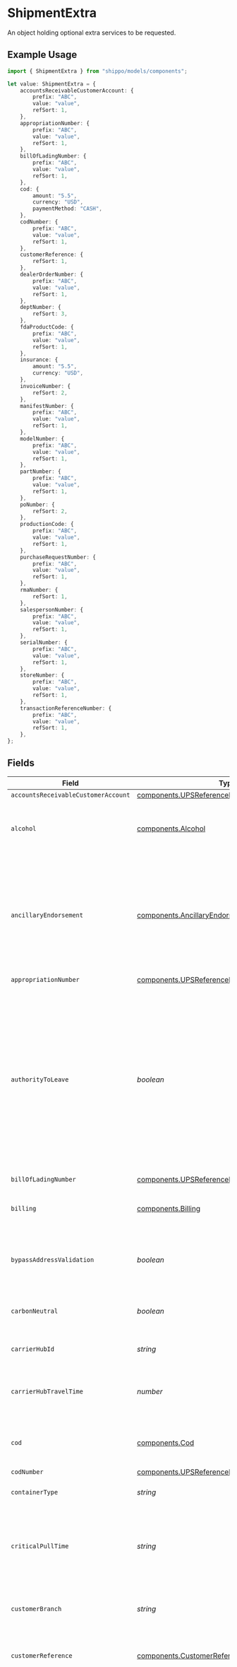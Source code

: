 # ShipmentExtra

An object holding optional extra services to be requested.

## Example Usage

```typescript
import { ShipmentExtra } from "shippo/models/components";

let value: ShipmentExtra = {
    accountsReceivableCustomerAccount: {
        prefix: "ABC",
        value: "value",
        refSort: 1,
    },
    appropriationNumber: {
        prefix: "ABC",
        value: "value",
        refSort: 1,
    },
    billOfLadingNumber: {
        prefix: "ABC",
        value: "value",
        refSort: 1,
    },
    cod: {
        amount: "5.5",
        currency: "USD",
        paymentMethod: "CASH",
    },
    codNumber: {
        prefix: "ABC",
        value: "value",
        refSort: 1,
    },
    customerReference: {
        refSort: 1,
    },
    dealerOrderNumber: {
        prefix: "ABC",
        value: "value",
        refSort: 1,
    },
    deptNumber: {
        refSort: 3,
    },
    fdaProductCode: {
        prefix: "ABC",
        value: "value",
        refSort: 1,
    },
    insurance: {
        amount: "5.5",
        currency: "USD",
    },
    invoiceNumber: {
        refSort: 2,
    },
    manifestNumber: {
        prefix: "ABC",
        value: "value",
        refSort: 1,
    },
    modelNumber: {
        prefix: "ABC",
        value: "value",
        refSort: 1,
    },
    partNumber: {
        prefix: "ABC",
        value: "value",
        refSort: 1,
    },
    poNumber: {
        refSort: 2,
    },
    productionCode: {
        prefix: "ABC",
        value: "value",
        refSort: 1,
    },
    purchaseRequestNumber: {
        prefix: "ABC",
        value: "value",
        refSort: 1,
    },
    rmaNumber: {
        refSort: 1,
    },
    salespersonNumber: {
        prefix: "ABC",
        value: "value",
        refSort: 1,
    },
    serialNumber: {
        prefix: "ABC",
        value: "value",
        refSort: 1,
    },
    storeNumber: {
        prefix: "ABC",
        value: "value",
        refSort: 1,
    },
    transactionReferenceNumber: {
        prefix: "ABC",
        value: "value",
        refSort: 1,
    },
};
```

## Fields

| Field                                                                                                                                                                                                                                                                                                                                                                                                      | Type                                                                                                                                                                                                                                                                                                                                                                                                       | Required                                                                                                                                                                                                                                                                                                                                                                                                   | Description                                                                                                                                                                                                                                                                                                                                                                                                |
| ---------------------------------------------------------------------------------------------------------------------------------------------------------------------------------------------------------------------------------------------------------------------------------------------------------------------------------------------------------------------------------------------------------- | ---------------------------------------------------------------------------------------------------------------------------------------------------------------------------------------------------------------------------------------------------------------------------------------------------------------------------------------------------------------------------------------------------------- | ---------------------------------------------------------------------------------------------------------------------------------------------------------------------------------------------------------------------------------------------------------------------------------------------------------------------------------------------------------------------------------------------------------- | ---------------------------------------------------------------------------------------------------------------------------------------------------------------------------------------------------------------------------------------------------------------------------------------------------------------------------------------------------------------------------------------------------------- |
| `accountsReceivableCustomerAccount`                                                                                                                                                                                                                                                                                                                                                                        | [components.UPSReferenceFields](../../models/components/upsreferencefields.md)                                                                                                                                                                                                                                                                                                                             | :heavy_minus_sign:                                                                                                                                                                                                                                                                                                                                                                                         | N/A                                                                                                                                                                                                                                                                                                                                                                                                        |
| `alcohol`                                                                                                                                                                                                                                                                                                                                                                                                  | [components.Alcohol](../../models/components/alcohol.md)                                                                                                                                                                                                                                                                                                                                                   | :heavy_minus_sign:                                                                                                                                                                                                                                                                                                                                                                                         | Indicates that a shipment contains Alcohol (Fedex and UPS only).                                                                                                                                                                                                                                                                                                                                           |
| `ancillaryEndorsement`                                                                                                                                                                                                                                                                                                                                                                                     | [components.AncillaryEndorsement](../../models/components/ancillaryendorsement.md)                                                                                                                                                                                                                                                                                                                         | :heavy_minus_sign:                                                                                                                                                                                                                                                                                                                                                                                         | Specify an ancillary service endorsement to provide the USPS with instructions on how to handle undeliverable-as-addressed pieces (DHL eCommerce only).                                                                                                                                                                                                                                                    |
| `appropriationNumber`                                                                                                                                                                                                                                                                                                                                                                                      | [components.UPSReferenceFields](../../models/components/upsreferencefields.md)                                                                                                                                                                                                                                                                                                                             | :heavy_minus_sign:                                                                                                                                                                                                                                                                                                                                                                                         | N/A                                                                                                                                                                                                                                                                                                                                                                                                        |
| `authorityToLeave`                                                                                                                                                                                                                                                                                                                                                                                         | *boolean*                                                                                                                                                                                                                                                                                                                                                                                                  | :heavy_minus_sign:                                                                                                                                                                                                                                                                                                                                                                                         | Request `true` to give carrier permission to leave the parcel in a safe place if no one answers the <br/>door (where supported). When set to `false`, if no one is available to receive the item, the parcel <br/>will not be left (*surcharges may be applicable).                                                                                                                                        |
| `billOfLadingNumber`                                                                                                                                                                                                                                                                                                                                                                                       | [components.UPSReferenceFields](../../models/components/upsreferencefields.md)                                                                                                                                                                                                                                                                                                                             | :heavy_minus_sign:                                                                                                                                                                                                                                                                                                                                                                                         | N/A                                                                                                                                                                                                                                                                                                                                                                                                        |
| `billing`                                                                                                                                                                                                                                                                                                                                                                                                  | [components.Billing](../../models/components/billing.md)                                                                                                                                                                                                                                                                                                                                                   | :heavy_minus_sign:                                                                                                                                                                                                                                                                                                                                                                                         | Specify billing details (UPS, FedEx, and DHL Germany only).                                                                                                                                                                                                                                                                                                                                                |
| `bypassAddressValidation`                                                                                                                                                                                                                                                                                                                                                                                  | *boolean*                                                                                                                                                                                                                                                                                                                                                                                                  | :heavy_minus_sign:                                                                                                                                                                                                                                                                                                                                                                                         | Bypasses address validation (USPS, UPS, & LaserShip only).                                                                                                                                                                                                                                                                                                                                                 |
| `carbonNeutral`                                                                                                                                                                                                                                                                                                                                                                                            | *boolean*                                                                                                                                                                                                                                                                                                                                                                                                  | :heavy_minus_sign:                                                                                                                                                                                                                                                                                                                                                                                         | Request carbon offsets by passing true (UPS only).                                                                                                                                                                                                                                                                                                                                                         |
| `carrierHubId`                                                                                                                                                                                                                                                                                                                                                                                             | *string*                                                                                                                                                                                                                                                                                                                                                                                                   | :heavy_minus_sign:                                                                                                                                                                                                                                                                                                                                                                                         | Identifies the carrier injection site.                                                                                                                                                                                                                                                                                                                                                                     |
| `carrierHubTravelTime`                                                                                                                                                                                                                                                                                                                                                                                     | *number*                                                                                                                                                                                                                                                                                                                                                                                                   | :heavy_minus_sign:                                                                                                                                                                                                                                                                                                                                                                                         | Travel time in hours from fulfillment center to carrier injection site.                                                                                                                                                                                                                                                                                                                                    |
| `cod`                                                                                                                                                                                                                                                                                                                                                                                                      | [components.Cod](../../models/components/cod.md)                                                                                                                                                                                                                                                                                                                                                           | :heavy_minus_sign:                                                                                                                                                                                                                                                                                                                                                                                         | Specify collection on delivery details (UPS only).                                                                                                                                                                                                                                                                                                                                                         |
| `codNumber`                                                                                                                                                                                                                                                                                                                                                                                                | [components.UPSReferenceFields](../../models/components/upsreferencefields.md)                                                                                                                                                                                                                                                                                                                             | :heavy_minus_sign:                                                                                                                                                                                                                                                                                                                                                                                         | N/A                                                                                                                                                                                                                                                                                                                                                                                                        |
| `containerType`                                                                                                                                                                                                                                                                                                                                                                                            | *string*                                                                                                                                                                                                                                                                                                                                                                                                   | :heavy_minus_sign:                                                                                                                                                                                                                                                                                                                                                                                         | Specify container type.                                                                                                                                                                                                                                                                                                                                                                                    |
| `criticalPullTime`                                                                                                                                                                                                                                                                                                                                                                                         | *string*                                                                                                                                                                                                                                                                                                                                                                                                   | :heavy_minus_sign:                                                                                                                                                                                                                                                                                                                                                                                         | Carrier arrival time to pickup packages from the fulfillment center. <br/>UTC format: `%Y-%m-%dT%H:%M:%SZ`                                                                                                                                                                                                                                                                                                 |
| `customerBranch`                                                                                                                                                                                                                                                                                                                                                                                           | *string*                                                                                                                                                                                                                                                                                                                                                                                                   | :heavy_minus_sign:                                                                                                                                                                                                                                                                                                                                                                                         | Specify customer branch (Lasership only).                                                                                                                                                                                                                                                                                                                                                                  |
| `customerReference`                                                                                                                                                                                                                                                                                                                                                                                        | [components.CustomerReference](../../models/components/customerreference.md)                                                                                                                                                                                                                                                                                                                               | :heavy_minus_sign:                                                                                                                                                                                                                                                                                                                                                                                         | Specify the reference field on the label (FedEx and UPS only).                                                                                                                                                                                                                                                                                                                                             |
| `dangerousGoods`                                                                                                                                                                                                                                                                                                                                                                                           | [components.DangerousGoodsObject](../../models/components/dangerousgoodsobject.md)                                                                                                                                                                                                                                                                                                                         | :heavy_minus_sign:                                                                                                                                                                                                                                                                                                                                                                                         | Container for specifying the presence of dangerous materials. This is specific to USPS, and if any contents<br/>are provided, only certain USPS service levels will be eligible. For more information, see our<br/><a href="https://docs.goshippo.com/docs/shipments/hazmat/">guide on hazardous or dangerous materials shipping</a>.                                                                      |
| `dangerousGoodsCode`                                                                                                                                                                                                                                                                                                                                                                                       | [components.DangerousGoodsCode](../../models/components/dangerousgoodscode.md)                                                                                                                                                                                                                                                                                                                             | :heavy_minus_sign:                                                                                                                                                                                                                                                                                                                                                                                         | Dangerous Goods Code (DHL eCommerce only). See <a href="https://api-legacy.dhlecs.com/docs/v2/appendix.html#dangerous-goods">Category Codes</a>                                                                                                                                                                                                                                                            |
| `dealerOrderNumber`                                                                                                                                                                                                                                                                                                                                                                                        | [components.UPSReferenceFields](../../models/components/upsreferencefields.md)                                                                                                                                                                                                                                                                                                                             | :heavy_minus_sign:                                                                                                                                                                                                                                                                                                                                                                                         | N/A                                                                                                                                                                                                                                                                                                                                                                                                        |
| `deliveryInstructions`                                                                                                                                                                                                                                                                                                                                                                                     | *string*                                                                                                                                                                                                                                                                                                                                                                                                   | :heavy_minus_sign:                                                                                                                                                                                                                                                                                                                                                                                         | Specify delivery instructions. Up to 500 characters. (FedEx and OnTrac only).                                                                                                                                                                                                                                                                                                                              |
| `deptNumber`                                                                                                                                                                                                                                                                                                                                                                                               | [components.DepartmentNumber](../../models/components/departmentnumber.md)                                                                                                                                                                                                                                                                                                                                 | :heavy_minus_sign:                                                                                                                                                                                                                                                                                                                                                                                         | Specify the department number field on the label (FedEx and UPS only).                                                                                                                                                                                                                                                                                                                                     |
| `dryIce`                                                                                                                                                                                                                                                                                                                                                                                                   | [components.DryIce](../../models/components/dryice.md)                                                                                                                                                                                                                                                                                                                                                     | :heavy_minus_sign:                                                                                                                                                                                                                                                                                                                                                                                         | Specify that the package contains Dry Ice (FedEx, Veho, and UPS only).                                                                                                                                                                                                                                                                                                                                     |
| `fdaProductCode`                                                                                                                                                                                                                                                                                                                                                                                           | [components.UPSReferenceFields](../../models/components/upsreferencefields.md)                                                                                                                                                                                                                                                                                                                             | :heavy_minus_sign:                                                                                                                                                                                                                                                                                                                                                                                         | N/A                                                                                                                                                                                                                                                                                                                                                                                                        |
| `fulfillmentCenter`                                                                                                                                                                                                                                                                                                                                                                                        | *string*                                                                                                                                                                                                                                                                                                                                                                                                   | :heavy_minus_sign:                                                                                                                                                                                                                                                                                                                                                                                         | The fulfilment center where the package originates from.                                                                                                                                                                                                                                                                                                                                                   |
| `insurance`                                                                                                                                                                                                                                                                                                                                                                                                | [components.Insurance](../../models/components/insurance.md)                                                                                                                                                                                                                                                                                                                                               | :heavy_minus_sign:                                                                                                                                                                                                                                                                                                                                                                                         | To add 3rd party insurance powered by <a href="https://docs.goshippo.com/docs/shipments/shippinginsurance/">XCover</a>, <br/>specify <br> `amount`, `content`, and `currency`. <br> Alternatively, you can choose carrier provided insurance <br/>by additionally specifying `provider` (UPS, FedEx and OnTrac only). <br><br> If you do not want to add insurance <br/>to your shipment, do not set these parameters. |
| `invoiceNumber`                                                                                                                                                                                                                                                                                                                                                                                            | [components.InvoiceNumber](../../models/components/invoicenumber.md)                                                                                                                                                                                                                                                                                                                                       | :heavy_minus_sign:                                                                                                                                                                                                                                                                                                                                                                                         | Specify the invoice number field on the label (FedEx and UPS only).                                                                                                                                                                                                                                                                                                                                        |
| `isReturn`                                                                                                                                                                                                                                                                                                                                                                                                 | *boolean*                                                                                                                                                                                                                                                                                                                                                                                                  | :heavy_minus_sign:                                                                                                                                                                                                                                                                                                                                                                                         | This field specifies if it is a scan-based return shipment. See the <a href="https://docs.goshippo.com/docs/shipments/returns/">Create a return shipment</a> section for more details.                                                                                                                                                                                                                     |
| `lasershipAttrs`                                                                                                                                                                                                                                                                                                                                                                                           | [components.ShipmentExtraLasershipAttributesEnum](../../models/components/shipmentextralasershipattributesenum.md)[]                                                                                                                                                                                                                                                                                       | :heavy_minus_sign:                                                                                                                                                                                                                                                                                                                                                                                         | Specify Lasership Attributes (Lasership only). Multiple options accepted.                                                                                                                                                                                                                                                                                                                                  |
| `lasershipDeclaredValue`                                                                                                                                                                                                                                                                                                                                                                                   | *string*                                                                                                                                                                                                                                                                                                                                                                                                   | :heavy_minus_sign:                                                                                                                                                                                                                                                                                                                                                                                         | Declared value (Lasership only). Defaults to `50.00`.                                                                                                                                                                                                                                                                                                                                                      |
| `manifestNumber`                                                                                                                                                                                                                                                                                                                                                                                           | [components.UPSReferenceFields](../../models/components/upsreferencefields.md)                                                                                                                                                                                                                                                                                                                             | :heavy_minus_sign:                                                                                                                                                                                                                                                                                                                                                                                         | N/A                                                                                                                                                                                                                                                                                                                                                                                                        |
| `modelNumber`                                                                                                                                                                                                                                                                                                                                                                                              | [components.UPSReferenceFields](../../models/components/upsreferencefields.md)                                                                                                                                                                                                                                                                                                                             | :heavy_minus_sign:                                                                                                                                                                                                                                                                                                                                                                                         | N/A                                                                                                                                                                                                                                                                                                                                                                                                        |
| `partNumber`                                                                                                                                                                                                                                                                                                                                                                                               | [components.UPSReferenceFields](../../models/components/upsreferencefields.md)                                                                                                                                                                                                                                                                                                                             | :heavy_minus_sign:                                                                                                                                                                                                                                                                                                                                                                                         | N/A                                                                                                                                                                                                                                                                                                                                                                                                        |
| `poNumber`                                                                                                                                                                                                                                                                                                                                                                                                 | [components.PoNumber](../../models/components/ponumber.md)                                                                                                                                                                                                                                                                                                                                                 | :heavy_minus_sign:                                                                                                                                                                                                                                                                                                                                                                                         | Specify the PO number field on the label (FedEx and UPS only).                                                                                                                                                                                                                                                                                                                                             |
| `preferredDeliveryTimeframe`                                                                                                                                                                                                                                                                                                                                                                               | [components.PreferredDeliveryTimeframe](../../models/components/preferreddeliverytimeframe.md)                                                                                                                                                                                                                                                                                                             | :heavy_minus_sign:                                                                                                                                                                                                                                                                                                                                                                                         | Required for DHL Germany Paket Sameday. Designates a desired timeframe for delivery. Format is `HHMMHHMM`                                                                                                                                                                                                                                                                                                  |
| `premium`                                                                                                                                                                                                                                                                                                                                                                                                  | *boolean*                                                                                                                                                                                                                                                                                                                                                                                                  | :heavy_minus_sign:                                                                                                                                                                                                                                                                                                                                                                                         | Add premium service to a shipment (DHL Germany international shipments only).                                                                                                                                                                                                                                                                                                                              |
| `productionCode`                                                                                                                                                                                                                                                                                                                                                                                           | [components.UPSReferenceFields](../../models/components/upsreferencefields.md)                                                                                                                                                                                                                                                                                                                             | :heavy_minus_sign:                                                                                                                                                                                                                                                                                                                                                                                         | N/A                                                                                                                                                                                                                                                                                                                                                                                                        |
| `purchaseRequestNumber`                                                                                                                                                                                                                                                                                                                                                                                    | [components.UPSReferenceFields](../../models/components/upsreferencefields.md)                                                                                                                                                                                                                                                                                                                             | :heavy_minus_sign:                                                                                                                                                                                                                                                                                                                                                                                         | N/A                                                                                                                                                                                                                                                                                                                                                                                                        |
| `qrCodeRequested`                                                                                                                                                                                                                                                                                                                                                                                          | *boolean*                                                                                                                                                                                                                                                                                                                                                                                                  | :heavy_minus_sign:                                                                                                                                                                                                                                                                                                                                                                                         | Request a QR code for a given transaction when creating a shipping label (USPS domestic and Evri UK only).                                                                                                                                                                                                                                                                                                 |
| `reference1`                                                                                                                                                                                                                                                                                                                                                                                               | *string*                                                                                                                                                                                                                                                                                                                                                                                                   | :heavy_minus_sign:                                                                                                                                                                                                                                                                                                                                                                                         | Optional text to be printed on the shipping label if supported by carrier. Up to 50 characters.                                                                                                                                                                                                                                                                                                            |
| `reference2`                                                                                                                                                                                                                                                                                                                                                                                               | *string*                                                                                                                                                                                                                                                                                                                                                                                                   | :heavy_minus_sign:                                                                                                                                                                                                                                                                                                                                                                                         | Optional text to be printed on the shipping label if supported by carrier. Up to 50 characters. For DHL eCommerce, this field can be used for billing reference.                                                                                                                                                                                                                                           |
| `requestRetailRates`                                                                                                                                                                                                                                                                                                                                                                                       | *boolean*                                                                                                                                                                                                                                                                                                                                                                                                  | :heavy_minus_sign:                                                                                                                                                                                                                                                                                                                                                                                         | Returns retail rates instead of account-based rates (UPS and FedEx only).                                                                                                                                                                                                                                                                                                                                  |
| `returnServiceType`                                                                                                                                                                                                                                                                                                                                                                                        | *components.ReturnServiceType*                                                                                                                                                                                                                                                                                                                                                                             | :heavy_minus_sign:                                                                                                                                                                                                                                                                                                                                                                                         | Request additional return option for return shipments (UPS and Lasership only).                                                                                                                                                                                                                                                                                                                            |
| `rmaNumber`                                                                                                                                                                                                                                                                                                                                                                                                | [components.RmaNumber](../../models/components/rmanumber.md)                                                                                                                                                                                                                                                                                                                                               | :heavy_minus_sign:                                                                                                                                                                                                                                                                                                                                                                                         | Specify the RMA number field on the label (FedEx and UPS only).                                                                                                                                                                                                                                                                                                                                            |
| `saturdayDelivery`                                                                                                                                                                                                                                                                                                                                                                                         | *boolean*                                                                                                                                                                                                                                                                                                                                                                                                  | :heavy_minus_sign:                                                                                                                                                                                                                                                                                                                                                                                         | Marks shipment as to be delivered on a Saturday.                                                                                                                                                                                                                                                                                                                                                           |
| `salespersonNumber`                                                                                                                                                                                                                                                                                                                                                                                        | [components.UPSReferenceFields](../../models/components/upsreferencefields.md)                                                                                                                                                                                                                                                                                                                             | :heavy_minus_sign:                                                                                                                                                                                                                                                                                                                                                                                         | N/A                                                                                                                                                                                                                                                                                                                                                                                                        |
| `serialNumber`                                                                                                                                                                                                                                                                                                                                                                                             | [components.UPSReferenceFields](../../models/components/upsreferencefields.md)                                                                                                                                                                                                                                                                                                                             | :heavy_minus_sign:                                                                                                                                                                                                                                                                                                                                                                                         | N/A                                                                                                                                                                                                                                                                                                                                                                                                        |
| `signatureConfirmation`                                                                                                                                                                                                                                                                                                                                                                                    | [components.SignatureConfirmation](../../models/components/signatureconfirmation.md)                                                                                                                                                                                                                                                                                                                       | :heavy_minus_sign:                                                                                                                                                                                                                                                                                                                                                                                         | Request standard or adult signature confirmation. You can alternatively request Certified Mail (USPS only) <br/>or Indirect signature (FedEx only) or Carrier Confirmation (Deutsche Post only).                                                                                                                                                                                                           |
| `storeNumber`                                                                                                                                                                                                                                                                                                                                                                                              | [components.UPSReferenceFields](../../models/components/upsreferencefields.md)                                                                                                                                                                                                                                                                                                                             | :heavy_minus_sign:                                                                                                                                                                                                                                                                                                                                                                                         | N/A                                                                                                                                                                                                                                                                                                                                                                                                        |
| `transactionReferenceNumber`                                                                                                                                                                                                                                                                                                                                                                               | [components.UPSReferenceFields](../../models/components/upsreferencefields.md)                                                                                                                                                                                                                                                                                                                             | :heavy_minus_sign:                                                                                                                                                                                                                                                                                                                                                                                         | N/A                                                                                                                                                                                                                                                                                                                                                                                                        |
